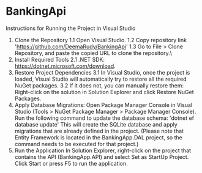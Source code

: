 # BankingApi

Instructions for Running the Project in Visual Studio

1. Clone the Repository
1.1 Open Visual Studio.
1.2 Copy repository link 'https://github.com/DeemaRudy/BankingApi'
1.3 Go to File > Clone Repository, and paste the copied URL to clone the repository.\
2. Install Required Tools
2.1 .NET SDK: https://dotnet.microsoft.com/download.
3. Restore Project Dependencies
3.1 In Visual Studio, once the project is loaded, Visual Studio will automatically try to restore all the required NuGet packages. 
3.2 If it does not, you can manually restore them: Right-click on the solution in Solution Explorer and click Restore NuGet Packages.
4. Apply Database Migrations:
Open Package Manager Console in Visual Studio (Tools > NuGet Package Manager > Package Manager Console).
Run the following command to update the database schema:
'dotnet ef database update'
This will create the SQLite database and apply migrations that are already defined in the project.
(Please note that Entity Framework is located in the BankingApp.DAL project, so the command needs to be executed for that project.)
5. Run the Application
In Solution Explorer, right-click on the project that contains the API (BankingApp.API) and select Set as StartUp Project.
Click Start or press F5 to run the application.